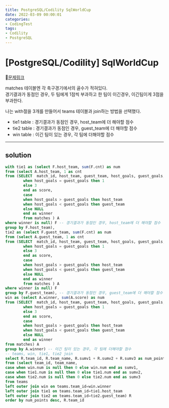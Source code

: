 ```yaml
---
title: PostgreSQL/Codility SqlWorldCup
date: 2022-03-09 00:00:01
categories:
- CodingTest
tags:
- Codility
- PostgreSQL
---
```


# [PostgreSQL/Codility] SqlWorldCup

📌[문제링크](https://app.codility.com/programmers/trainings/6/sql_world_cup/) 

matches 테이블엔 각 축구경기에서의 골수가 적혀있다. <br> 경기결과가 동점인 경우, 두 팀에게 1점씩 부과하고 한 팀이 이긴경우, 이긴팀이게 3점을 부과한다.

나는 with절을 3개를 만들어서 teams 테이블과 join하는 방법을 선택했다.
- tie1 table : 경기결과가 동점인 경우, host_team에 더 해야할 점수 
- tie2 table : 경기결과가 동점인 경우, guest_team에 더 해야할 점수 
- win table : 이긴 팀이 있는 경우, 각 팀에 더해야할 점수 

---

## solution
```sql
with tie1 as (select F.host_team, sum(F.cnt) as num
from (select A.host_team, 1 as cnt
from (SELECT  match_id, host_team, guest_team, host_goals, guest_goals,case
        when host_goals = guest_goals then 1
        else 3
        end as score,
        case
        when host_goals > guest_goals then host_team
        when host_goals < guest_goals then guest_team
        else NULL
        end as winner
        from matches ) A
where winner is null) F -- 경기결과가 동점인 경우, host_team에 더 해야할 점수 
group by F.host_team),
tie2 as (select F.guest_team, sum(F.cnt) as num
from (select A.guest_team, 1 as cnt
from (SELECT  match_id, host_team, guest_team, host_goals, guest_goals,case
        when host_goals = guest_goals then 1
        else 3
        end as score,
        case
        when host_goals > guest_goals then host_team
        when host_goals < guest_goals then guest_team
        else NULL
        end as winner
        from matches ) A
where winner is null) F
group by F.guest_team), -- 경기결과가 동점인 경우, guest_team에 더 해야할 점수 
win as (select A.winner, sum(A.score) as num
from (SELECT  match_id, host_team, guest_team, host_goals, guest_goals,case
        when host_goals = guest_goals then 1
        else 3
        end as score,
        case
        when host_goals > guest_goals then host_team
        when host_goals < guest_goals then guest_team
        else NULL
        end as winner
from matches) A
group by A.winner) -- 이긴 팀이 있는 경우, 각 팀에 더해야할 점수 
-- teams, win, tie1, tie2 join
select R.team_id, R.team_name, R.sumv1 + R.sumv2 + R.sumv3 as num_points
from (select team_id, team_name, 
case when win.num is null then 0 else win.num end as sumv1,
case when tie1.num is null then 0 else tie1.num end as sumv2,
case when tie2.num is null then 0 else tie2.num end as sumv3
from teams
left outer join win on teams.team_id=win.winner
left outer join tie1 on teams.team_id=tie1.host_team
left outer join tie2 on teams.team_id=tie2.guest_team) R
order by num_points desc, R.team_id

```
